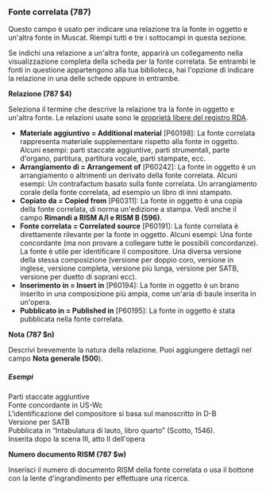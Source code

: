 ### Fonte correlata (787)

Questo campo è usato per indicare una relazione tra la fonte in oggetto e un'altra fonte in Muscat. Riempi tutti e tre i sottocampi in questa sezione.

Se indichi una relazione a un'altra fonte, apparirà un collegamento nella visualizzazione completa della scheda per la fonte correlata. Se entrambi le fonti in questione appartengono alla tua biblioteca, hai l'opzione di indicare la relazione in una delle schede oppure in entrambe.



**Relazione (787 $4)**

Seleziona il termine che descrive la relazione tra la fonte in oggetto e un'altra fonte. Le relazioni usate sono le [proprietà libere del registro RDA](http://www.rdaregistry.info/Elements/u/).

- **Materiale aggiuntivo = Additional material**  [P60198]: La fonte correlata rappresenta materiale supplementare rispetto alla fonte in oggetto. Alcuni esempi: parti staccate aggiuntive, parti strumentali, parte d'organo, partitura, partitura vocale, parti stampate, ecc.
- **Arrangiamento di = Arrangement of** [P60242]: La fonte in oggetto è un arrangiamento o altrimenti un derivato della fonte correlata. Alcuni esempi: Un contrafactum basato sulla fonte correlata. Un arrangiamento corale della fonte correlata, ad esempio un libro di inni stampato.
- **Copiato da = Copied from** [P60311]: La fonte in oggetto è una copia della fonte correlata, di norma un'edizione a stampa. Vedi anche il campo **Rimandi a RISM A/I e RISM B (596)**.
- **Fonte correlata = Correlated source**  [P60191]: La fonte correlata è direttamente rilevante per la fonte in oggetto. Alcuni esempi: Una fonte concordante (ma non provare a collegare tutte le possibili concordanze). La fonte è utile per identificare il compositore. Una diversa versione della stessa composizione (versione per doppio coro, versione in inglese, versione completa, versione più lunga, versione per SATB, versione per duetto di soprani ecc).
- **Inserimento in = Insert in** [P60194]: La fonte in oggetto è un brano inserito in una composizione più ampia, come un'aria di baule inserita in un'opera.
- **Pubblicato in = Published in** [P60195]: La fonte in oggetto è stata pubblicata nella fonte correlata.  



**Nota (787 $n)**

Descrivi brevemente la natura della relazione. Puoi aggiungere dettagli nel campo **Nota generale (500**).

##### Esempi  
Parti staccate aggiuntive   
Fonte concordante in US-Wc  
L'identificazione del compositore si basa sul manoscritto in D-B  
Versione per SATB  
Pubblicata in “Intabulatura di lauto, libro quarto” (Scotto, 1546).  
Inserita dopo la scena III, atto II dell'opera



**Numero documento RISM (787 $w)**

Inserisci il numero di documento RISM della fonte correlata o usa il bottone con la lente d'ingrandimento per effettuare una ricerca.
